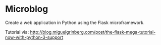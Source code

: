 # Microblog
Create a web application in Python using the Flask microframework.

Tutorial via: 
http://blog.miguelgrinberg.com/post/the-flask-mega-tutorial-now-with-python-3-support
